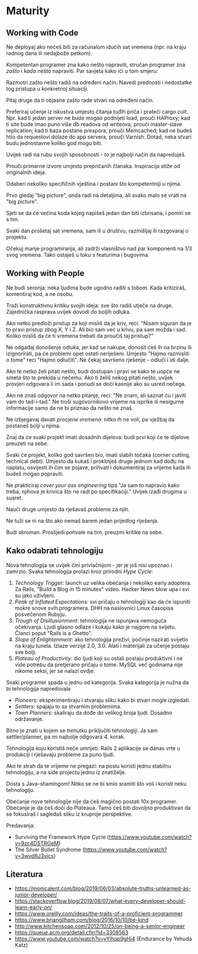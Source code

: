 # Maturity

## Working with Code

Ne deployaj ako nećeš biti za računalom idućih sat vremena (npr. na kraju radnog dana ili nedajbože petkom).

Kompetentan programer zna kako nešto napraviti, stručan programer zna *zašto* i *kada* nešto napraviti. Par savjeta kako ići u tom smjeru:

Razmotri zašto nešto radiš na određeni način. Navedi prednosti i nedostatke tog pristupa u konkretnoj situaciji.

Pitaj druge da ti objasne zašto rade stvari na određeni način.

Preferiraj učenje iz iskustva umjesto čitanja tuđih priča i prateći cargo cult. Npr. kad ti jedan server ne bude mogao podnijeti load, prouči HAProxy; kad ti site bude imao puno više db readova od writeova, prouči master-slave replication; kad ti baza postane prespora, prouči Memcached; kad ne budeš htio da requestovi dolaze do app servera, prouči Varnish. Dotad, neka stvari budu jednostavne koliko god mogu biti.

Uvijek radi na rubu svojih sposobnosti - to je najbolji način da napreduješ.

Prouči primarne izvore umjesto prepričanih članaka. Inspiracija stiže od originalnih ideja.

Odaberi nekoliko specifičnih vještina i postani što kompetentniji u njima.

Prvo gledaj "big picture", onda radi na detaljima, ali svako malo se vrati na "big picture".

Sjeti se da će većina koda kojeg napišeš jedan dan biti izbrisana, i pomiri se s tim.

Svaki dan prošetaj sat vremena, sam ili u društvu, razmišljaj ili razgovaraj o projektu.

Očekuj manje programiranja, ali zadrži vlasništvo nad par komponenti na 1/3 svog vremena. Tako ostaješ u toku s featurima i bugovima.

## Working with People

Ne budi seronja: neka ljudima bude ugodno raditi s tobom. Kada kritiziraš, komentiraj kod, a ne osobu.

Traži konstruktivnu kritiku svojih ideja: sve što radiš utječe na druge. Zajednička rasprava uvijek dovodi do boljih odluka.

Ako netko predloži pristup za koji misliš da je kriv, reci: "Nisam siguran da je to pravi pristup zbog X, Y i Z. Ali bio sam već u krivu, pa sam možda i sad. Koliko misliš da će ti vremena trebati da proučiš taj pristup?"

Ne odgađaj donošenje odluka, jer kad se nakupe, donosit ćeš ih na brzinu ili izignorirati, pa će problemi opet ostati neriješeni. Umjesto "Hajmo razmisliti o tome" reci "Hajmo odlučiti". Ne čekaj savršeno rješenje - odluči i idi dalje.

Ako te netko želi pitati nešto, budi dostupan i pravi se kako te uopće ne smeta što te prekida u nečemu. Ako ti želiš nekog pitati nešto, uvijek provjeri odgovara li im sada i ponudi se doći kasnije ako su usred nečega.

Ako ne znaš odgovor na netko pitanje, reci: "Ne znam, ali saznat ću i javiti vam do tad-i-tad." Ne troši sugovornikovo vrijeme na isprike ili nesigurne informacije samo da ne bi priznao da nešto ne znaš.

Ne izbjegavaj davati *procjene vremena*: nitko ih ne voli, pa vježbaj da postaneš bolji u njima.

Znaj da će svaki projekt imati dosadnih dijelova: budi prvi koji će te dijelove preuzeti na sebe.

Svaki će projekt, koliko god savršen bio, imati slabih točaka (corner cutting, technical debt). Umjesto da kukaš i proklinješ druge jednom kad dođu na naplatu, osvijesti ih čim se pojave, prihvati i dokumentiraj za vrijeme kada ih budeš mogao popraviti.

Ne prakticiraj *cover your ass engineering* tipa "Ja sam to napravio kako treba, njihova je krivica što ne radi po specifikaciji." Uvijek izađi drugima u susret.

Nauči druge umjesto da rješavaš probleme za njih.

Ne tuži se ni na što ako nemaš barem jedan prijedlog riješenja.

Budi skroman. Proslijedi pohvale na tim, preuzmi kritike na sebe.

## Kako odabrati tehnologiju

Nova tehnologija se uvijek čini privlačnijom - jer je još nisi upoznao i zamrzio. Svaka tehnologija prolazi kroz prirodni *Hype Cycle*:

1. *Technology Trigger*: launch uz velika obećanja i nekoliko early adoptera. Za Rails, "Build a Blog in 15 minutes" video. Hacker News blow upa i svi su jako uživljeni.
2. *Peak of Inflated Expectations*: svi pričaju o tehnologiji kao da će ispuniti mokre snove svih programera. DHH na naslovnici Linux časopisa posvećenom Rubyju.
3. *Trough of Disillusionment*: tehnologija ne ispunjava nemoguća očekivanja. Ljudi glasno odlaze i kukaju kako je najgore na svijetu. Članci poput "Rails is a Ghetto".
4. *Slope of Enlightenment*: ako tehnologija preživi, počinje nazirati svijetlo na kraju tunela. Izlaze verzije 2.0, 3.0. Alati i materijali za učenje postaju sve bolji.
5. *Plateau of Productivity*: dio ljudi koji su ostali postaju produktivni i ne vide potrebu da pretjerano pričaju o tome. MySQL već godinama nije nikome seksi, jer se nalazi ovdje.

Svaki programer spada u jednu od kategorija. Svaka kategorija je nužna da bi tehnologija napredovala
* *Pioneers*: eksperimentiraju i stvaraju sliku kako bi stvari mogle izgledati.
* *Settlers*: spajaju to sa stvarnim problemima.
* *Town Planners*: skaliraju da dođe do velikog broja ljudi. Dosadno održavanje.

Bitno je znati u kojem se trenutku priključiti tehnologiji. Ja sam settler/planner, pa mi najbolje odgovara 4. korak.

Tehnologija koju koristiš neće umrijeti. Rails 2 aplikacije se danas vrte u produkciji i rješavaju probleme za puno ljudi.

Ako te strah da te vrijeme ne pregazi: na poslu koristi jednu stabilnu tehnologiju, a na side projectu jednu iz znatiželje.

Dosta s Java-shamingom! Nitko se ne bi smio sramiti što voli i koristi neku tehnologiju.

Obećanje nove tehnologije nije da ćeš magično postati 10x programer. Obećanje je da ćeš doći do Plateaua. Tamo ćeš biti dovoljno produktivan da se fokusiraš i sagledaš sliku iz krupnije perspektive.

Predavanja:
* Surviving the Framework Hype Cycle (https://www.youtube.com/watch?v=9zc4DSTRGeM)
* The Silver Bullet Syndrome (https://www.youtube.com/watch?v=3wyd6J3yjcs)

## Literatura

* https://monicalent.com/blog/2019/06/03/absolute-truths-unlearned-as-junior-developer/
* https://stackoverflow.blog/2019/08/07/what-every-developer-should-learn-early-on/
* https://www.oreilly.com/ideas/the-traits-of-a-proficient-programmer
* https://www.briangilham.com/blog/2016/10/10/be-kind
* http://www.kitchensoap.com/2012/10/25/on-being-a-senior-engineer
* https://queue.acm.org/detail.cfm?id=3308563
* https://www.youtube.com/watch?v=yYihop9gHj4 (Endurance by Yehuda Katz)
